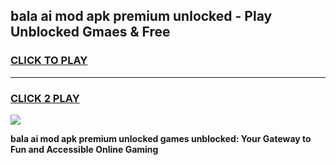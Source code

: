 
## bala ai mod apk premium unlocked - Play Unblocked Gmaes & Free
<h3>
<a href="https://news.freeplayer.one?title=bala_ai_mod_apk_premium_unlocked&ref=16F">CLICK TO PLAY</a></h3>
<hr>

<h3>
<a href="https://news.freeplayer.one?title=bala_ai_mod_apk_premium_unlocked&ref=16F">CLICK 2 PLAY</a>
  
</h3>

<a href="https://news.freeplayer.one?title=bala_ai_mod_apk_premium_unlocked&ref=16F/"><img src="https://clearcache.store/games.png"></a>


**bala ai mod apk premium unlocked games unblocked: Your Gateway to Fun and Accessible Online Gaming**
